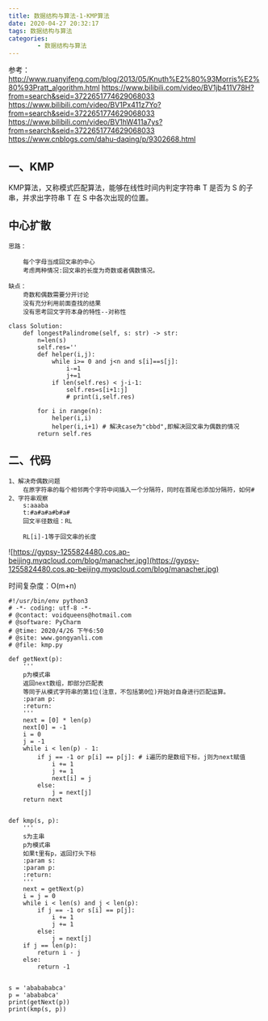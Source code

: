```yaml
---
title: 数据结构与算法-1-KMP算法
date: 2020-04-27 20:32:17
tags: 数据结构与算法
categories:
        - 数据结构与算法
---
```

参考：
    http://www.ruanyifeng.com/blog/2013/05/Knuth%E2%80%93Morris%E2%80%93Pratt_algorithm.html
    https://www.bilibili.com/video/BV1jb411V78H?from=search&seid=3722651774629068033
    https://www.bilibili.com/video/BV1Px411z7Yo?from=search&seid=3722651774629068033
    https://www.bilibili.com/video/BV1hW411a7ys?from=search&seid=3722651774629068033
    https://www.cnblogs.com/dahu-daqing/p/9302668.html

## 一、KMP

KMP算法，又称模式匹配算法，能够在线性时间内判定字符串 T 是否为 S 的子串，并求出字符串 T 在 S 中各次出现的位置。

## 中心扩散

    思路：

        每个字母当成回文串的中心
        考虑两种情况:回文串的长度为奇数或者偶数情况。

    缺点：
        奇数和偶数需要分开讨论
        没有充分利用前面查找的结果
        没有思考回文字符本身的特性--对称性


```
class Solution:
    def longestPalindrome(self, s: str) -> str:
        n=len(s)
        self.res=''
        def helper(i,j):
            while i>= 0 and j<n and s[i]==s[j]:
                i-=1
                j+=1
            if len(self.res) < j-i-1:
                self.res=s[i+1:j]
                # print(i,self.res)
        
        for i in range(n):
            helper(i,i)
            helper(i,i+1) # 解决case为"cbbd",即解决回文串为偶数的情况
        return self.res
```

## 二、代码
    1、解决奇偶数问题
        在原字符串的每个相邻两个字符中间插入一个分隔符，同时在首尾也添加分隔符，如何#
    2、字符串观察
        s:aaaba
        t:#a#a#a#b#a#
        回文半径数组：RL

        RL[i]-1等于回文串的长度


![https://gypsy-1255824480.cos.ap-beijing.myqcloud.com/blog/manacher.jpg](https://gypsy-1255824480.cos.ap-beijing.myqcloud.com/blog/manacher.jpg)

时间复杂度：O(m+n)

```
#!/usr/bin/env python3
# -*- coding: utf-8 -*-
# @contact: voidqueens@hotmail.com
# @software: PyCharm
# @time: 2020/4/26 下午6:50
# @site: www.gongyanli.com
# @file: kmp.py

def getNext(p):
    '''
    p为模式串
    返回next数组，即部分匹配表
    等同于从模式字符串的第1位(注意，不包括第0位)开始对自身进行匹配运算。
    :param p:
    :return:
    '''
    next = [0] * len(p)
    next[0] = -1
    i = 0
    j = -1
    while i < len(p) - 1:
        if j == -1 or p[i] == p[j]: # i遍历的是数组下标，j则为next赋值
            i += 1
            j += 1
            next[i] = j
        else:
            j = next[j]
    return next


def kmp(s, p):
    '''
    s为主串
    p为模式串
    如果t里有p，返回打头下标
    :param s:
    :param p:
    :return:
    '''
    next = getNext(p)
    i = j = 0
    while i < len(s) and j < len(p):
        if j == -1 or s[i] == p[j]: 
            i += 1
            j += 1
        else:
            j = next[j]
    if j == len(p):
        return i - j
    else:
        return -1


s = 'ababababca'
p = 'abababca'
print(getNext(p))
print(kmp(s, p))

```
